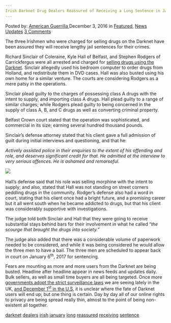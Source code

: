 ```yaml
---
Irish Darknet Drug Dealers Reassured of Receiving a Long Sentence in January
---
```

<article class="post-listing post-16727 post type-post status-publish format-standard has-post-thumbnail hentry  tag-dealers tag-irish tag-january tag-long tag-reassured tag-receiving tag-sentence">
    <div class="post-inner">
        <span>Posted by: <a href="https://www.deepdotweb.com/author/americanguerrilla/" title="">American Guerrilla </a></span>
    <span>December 3, 2016</span>
    <span>in <a href="https://www.deepdotweb.com/category/deepdot-news/" rel="category tag">Featured</a>, <a href="https://www.deepdotweb.com/category/news-updates/" rel="category tag">News Updates</a></span>
    <span><a href="https://www.deepdotweb.com/2016/12/03/irish-darknet-drug-dealers-reassured-receiving-long-sentence-january/#comments">3 Comments</a></span>
    </p>
    <div class="clear"></div>
    <div class="entry">
    <p>The three Irishmen who were charged for selling drugs on the Darknet have been assured they will receive lengthy jail sentences for their crimes.</p>
    <p>Richard Sinclair of Coleraine, Kyle Hall of Belfast, and Stephen Rodgers of Carrickfergus were all arrested and charged for <a href="https://www.deepdotweb.com/2016/08/22/three-irishman-stand-trial-dark-net-drug-dealing/">selling drugs using the Darknet</a>. Sinclair allegedly used his bedroom computer to order drugs from Holland, and redistribute them in DVD cases. Hall was also busted using his own home for a similar venture. The courts are considering Rodgers as a mere patsy in the operations.</p>
    <p>Sinclair plead guilty to the charges of possessing class A drugs with the intent to supply, and importing class A drugs. Hall plead guilty to a range of similar charges; while Rodgers plead guilty to being concerned in the supply of class A, B, and C drugs as well as converting criminal property.</p>
    <p>Belfast Crown court stated that the operation was sophisticated, and commercial in its size; earning several hundred thousand pounds.</p>
    <p>Sinclair’s defense attorney stated that his client gave a full admission of guilt during initial interviews and questioning, and that he:</p>
    <p><em>Actively assisted police in their enquiries to the extent of his offending and role, and deserves significant credit for that. He admitted at the interview to very serious offences. He is ashamed and remorseful. </em></p>
    <p><img class="wp-image-16728 aligncenter" src="/imgs/2016/11/word-image-15.jpeg" srcset="/imgs/2016/11/word-image-15.jpeg 660w, /imgs/2016/11/word-image-15-300x169.jpeg 300w" sizes="(max-width: 660px) 100vw, 660px" /></p>
    <p>Hall’s defense said that his role was selling morphine with the intent to supply; and also, stated that Hall was not standing on street corners peddling drugs in the community. Rodger’s defense also had a word in court, stating that his client once had a bright future, and a promising career but it all went south when he became addicted to drugs, but that his client was considerably supportive with investigations.</p>
    <p>The judge told both Sinclair and Hall that they were going to receive substantial stays behind bars for their involvement in what he called “<em>the scourge that brought the drugs into society.”</em></p>
    <p>The judge also added that there was a considerable volume of paperwork needed to be considered, and while it was being considered he would allow the three men to have a bail. The three men are scheduled to appear back in court on January 6<sup>th</sup>, 2017 for sentencing.</p>
    <p>Fears are mounting as more and more users from the Darknet are being busted. Headline after headline appear in news feeds and updates daily. Bulk sellers, as well as small time buyers are all being targeted. Once more <a href="https://www.deepdotweb.com/2016/08/14/uk-watchdog-files-gchq-european-court-human-justice/">governments adopt the strict surveillance laws</a> we are seeing lately in the UK, <a href="https://www.deepdotweb.com/2016/09/24/tor-joined-fight-stop-upcoming-changes-rule-41/">and December 1<sup>st</sup> in the U.S</a>, it is unclear where the fate of Darknet users will end up; but one thing is certain. Day by day all of our online rights to privacy are being spread really thin, almost to the point of being non-existent all together.</p>
    </div>
    <a href="https://www.deepdotweb.com/tag/darknet/" rel="tag">darknet</a> <a href="https://www.deepdotweb.com/tag/dealers/" rel="tag">dealers</a>  <a href="https://www.deepdotweb.com/tag/irish/" rel="tag">irish</a> <a href="https://www.deepdotweb.com/tag/january/" rel="tag">january</a> <a href="https://www.deepdotweb.com/tag/long/" rel="tag">long</a> <a href="https://www.deepdotweb.com/tag/reassured/" rel="tag">reassured</a> <a href="https://www.deepdotweb.com/tag/receiving/" rel="tag">receiving</a> <a href="https://www.deepdotweb.com/tag/sentence/" rel="tag">sentence</a></span> <span style="display:none" class="updated">2016-12-03</span>
    <div style="display:none" class="vcard author" itemprop="author" itemscope itemtype="http://schema.org/Person"><strong class="fn" itemprop="name"><a href="https://www.deepdotweb.com/author/americanguerrilla/" title="Posts by American Guerrilla" rel="author">American Guerrilla</a></strong></div>
    

